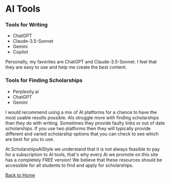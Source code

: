 # AI Tools

### Tools for Writing 
- ChatGPT 
- Claude-3.5-Sonnet
- Gemini
- Copilot

Personally, my favorites are ChatGPT and Claude-3.5-Sonnet. I feel that they are easy to use and help me create the best content. 

### Tools for Finding Scholarships
- Perplexity.ai
- ChatGPT
- Gemini

I would recommend using a mix of AI platforms for a chance to have the most usable results possible. AIs struggle more with finding scholarships than they do with writing. Sometimes they provide faulty links or out of date scholarships. If you use two platforms then they will typically provide different and varied scholarship options that you can check to see which are best for you to use. 

At ScholarshipsAIStyle we understand that it is not always feasible to pay for a subscription to AI tools, that's why every AI we promote on this site has a completely FREE version! We believe that these resources should be accessible for all students to find and apply for scholarships. 

[Back to Home](README.md)
